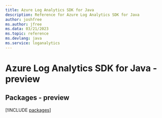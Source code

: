 ```yaml
---
title: Azure Log Analytics SDK for Java
description: Reference for Azure Log Analytics SDK for Java
author: joshfree
ms.author: jfree
ms.data: 03/21/2023
ms.topic: reference
ms.devlang: java
ms.service: loganalytics
---
```

# Azure Log Analytics SDK for Java - preview
## Packages - preview
[!INCLUDE [packages](log-analytics-index.md)]